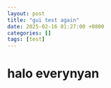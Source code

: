 ```yaml
---
layout: post
title: "gui test again"
date: 2025-02-16 01:27:00 +0800
categories: []
tags: [test]
---
```


# halo everynyan